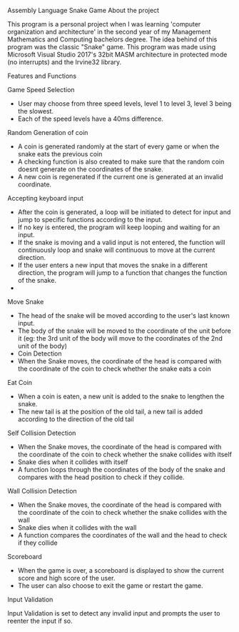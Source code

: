 Assembly Language Snake Game
About the project

This program is a personal project when I was learning 'computer organization and architecture' in the second year of my Management Mathematics and Computing bachelors degree. The idea behind of this program was the classic "Snake" game. This program was made using Microsoft Visual Studio 2017's 32bit MASM architecture in protected mode (no interrupts) and the Irvine32 library.

Features and Functions

Game Speed Selection
- User may choose from three speed levels, level 1 to level 3, level 3 being the slowest.
- Each of the speed levels have a 40ms difference.

Random Generation of coin
- A coin is generated randomly at the start of every game or when the snake eats the previous coin
- A checking function is also created to make sure that the random coin doesnt generate on the coordinates of the snake.
- A new coin is regenerated if the current one is generated at an invalid coordinate.

Accepting keyboard input
- After the coin is generated, a loop will be initiated to detect for input and jump to specific functions according to the input.
- If no key is entered, the program will keep looping and waiting for an input.
- If the snake is moving and a valid input is not entered, the function will continuously loop and snake will continuous to move at the current direction.
- If the user enters a new input that moves the snake in a different direction, the program will jump to a function that changes the function of the snake.
- 
Move Snake
- The head of the snake will be moved according to the user's last known input.
- The body of the snake will be moved to the coordinate of the unit before it (eg: the 3rd unit of the body will move to the coordinates of the 2nd unit of the body)
- Coin Detection
- When the Snake moves, the coordinate of the head is compared with the coordinate of the coin to check whether the snake eats a coin

Eat Coin
- When a coin is eaten, a new unit is added to the snake to lengthen the snake.
- The new tail is at the position of the old tail, a new tail is added according to the direction of the old tail

Self Collision Detection
- When the Snake moves, the coordinate of the head is compared with the coordinate of the coin to check whether the snake collides with itself
- Snake dies when it collides with itself
- A function loops through the coordinates of the body of the snake and compares with the head position to check if they collide.

Wall Collision Detection
- When the Snake moves, the coordinate of the head is compared with the coordinate of the coin to check whether the snake collides with the wall
- Snake dies when it collides with the wall
- A function compares the coordinates of the wall and the head to check if they collide

Scoreboard
- When the game is over, a scoreboard is displayed to show the current score and high score of the user.
- The user can also choose to exit the game or restart the game.

Input Validation

Input Validation is set to detect any invalid input and prompts the user to reenter the input if so.
